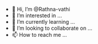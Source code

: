 - 👋 Hi, I’m @Rathna-vathi
- 👀 I’m interested in ...
- 🌱 I’m currently learning ...
- 💞️ I’m looking to collaborate on ...
- 📫 How to reach me ...

<!---
Rathna-vathi/Rathna-vathi is a ✨ special ✨ repository because its `README.md` (this file) appears on your GitHub profile.
You can click the Preview link to take a look at your changes.
--->
